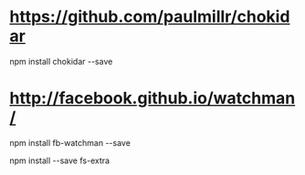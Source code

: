 # https://github.com/paulmillr/chokidar
npm install chokidar --save

# http://facebook.github.io/watchman/
npm install fb-watchman --save

npm install --save fs-extra